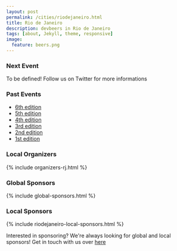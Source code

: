 ```yaml
---
layout: post
permalink: /cities/riodejaneiro.html
title: Rio de Janeiro
description: devbeers in Rio de Janeiro
tags: [about, Jekyll, theme, responsive]
image:
  feature: beers.png
---
```


### Next Event
<p>To be defined! Follow us on Twitter for more informations</p>

### Past Events
* <a href="https://www.eventick.com.br/devbeers-rj-6" target="_blank">6th edition</a>
* <a href="https://www.eventick.com.br/devbeers-rj-5" target="_blank">5th edition</a>
* <a href="https://www.eventick.com.br/devbeers-rj-4" target="_blank">4th edition</a>
* <a href="https://www.eventick.com.br/devbeers-rj-3" target="_blank">3rd edition</a>
* <a href="https://www.eventick.com.br/devbeers-rj-2" target="_blank">2nd edition</a>
* <a href="https://www.eventick.com.br/devbeersrj1" target="_blank">1st edition</a>

### Local Organizers
{% include organizers-rj.html %}

### Global Sponsors
{% include global-sponsors.html %}

### Local Sponsors
{% include riodejaneiro-local-sponsors.html %}

Interested in sponsoring? We're always looking for global and local sponsors! Get in touch with us over [here](mailto:contact@devbeers.io)
